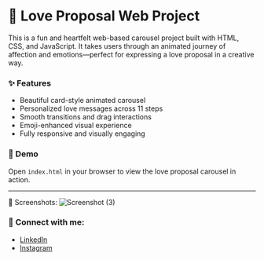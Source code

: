 # 💖 Love Proposal Web Project

This is a fun and heartfelt web-based carousel project built with HTML, CSS, and JavaScript. It takes users through an animated journey of affection and emotions—perfect for expressing a love proposal in a creative way.

### ✨ Features
- Beautiful card-style animated carousel
- Personalized love messages across 11 steps
- Smooth transitions and drag interactions
- Emoji-enhanced visual experience
- Fully responsive and visually engaging

### 💌 Demo
Open `index.html` in your browser to view the love proposal carousel in action.

---

📸 Screenshots:
![Screenshot (3)](https://github.com/user-attachments/assets/a94b17b2-cb74-496d-8657-c37d2889e1d3)


### 🔗 Connect with me:
- [LinkedIn](https://www.linkedin.com/in/chinku-singh-832949309/)
- [Instagram](https://www.instagram.com/chinku4841/)
